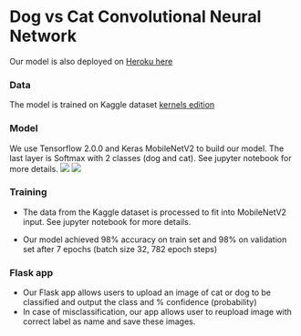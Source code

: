 # Dog vs Cat Convolutional Neural Network
Our model is also deployed on [Heroku here](https://dogvscat-mobilenet.herokuapp.com)

### Data
The model is trained on Kaggle dataset [kernels edition](https://www.kaggle.com/c/dogs-vs-cats-redux-kernels-edition/data)

### Model
We use Tensorflow 2.0.0 and Keras MobileNetV2 to build our model. The last layer is Softmax with 2 classes (dog and cat). See jupyter notebook for more details.
![](https://machinethink.net/images/mobilenet-v2/ExpandProject@2x.png)
![](https://machinethink.net/images/mobilenet-v2/Compression@2x.png)

### Training
- The data from the Kaggle dataset is processed to fit into MobileNetV2 input. See jupyter notebook for more details.

- Our model achieved 98% accuracy on train set and 98% on validation set after 7 epochs (batch size 32, 782 epoch steps)

### Flask app
-  Our Flask app allows users to upload an image of cat or dog to be classified and output the class and % confidence (probability)
-   In case of misclassification, our app allows user to reupload image with correct label as name and save these images.

